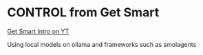 # CONTROL from Get Smart

[Get Smart Intro on YT](https://www.youtube.com/watch?v=o2ObCoCm61s)

Using local models on ollama and frameworks such as smolagents

